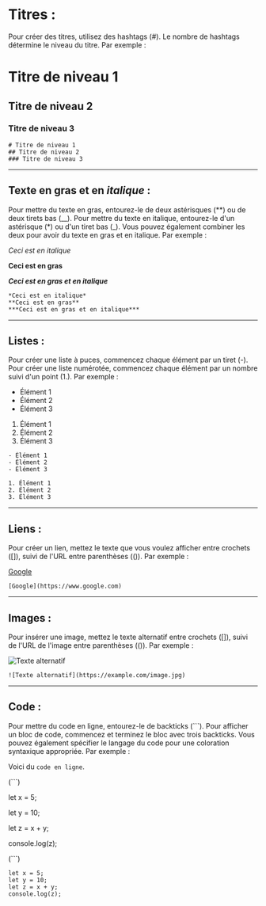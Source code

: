 # Titres :

Pour créer des titres, utilisez des hashtags (#). Le nombre de hashtags détermine le niveau du titre. Par exemple :

# Titre de niveau 1
## Titre de niveau 2
### Titre de niveau 3

```
# Titre de niveau 1
## Titre de niveau 2
### Titre de niveau 3
```
---

## Texte en **gras** et en *italique* :

Pour mettre du texte en gras, entourez-le de deux astérisques (**) ou de deux tirets bas (__). Pour mettre du texte en italique, entourez-le d'un astérisque (*) ou d'un tiret bas (_). Vous pouvez également combiner les deux pour avoir du texte en gras et en italique. Par exemple :

*Ceci est en italique*

**Ceci est en gras**

***Ceci est en gras et en italique***

```
*Ceci est en italique*
**Ceci est en gras**
***Ceci est en gras et en italique***
```
---

## Listes :

Pour créer une liste à puces, commencez chaque élément par un tiret (-). Pour créer une liste numérotée, commencez chaque élément par un nombre suivi d'un point (1.). Par exemple :

- Élément 1
- Élément 2
- Élément 3

1. Élément 1
2. Élément 2
3. Élément 3

```
- Élément 1
- Élément 2
- Élément 3

1. Élément 1
2. Élément 2
3. Élément 3
```
---

## Liens :

Pour créer un lien, mettez le texte que vous voulez afficher entre crochets ([]), suivi de l'URL entre parenthèses (()). Par exemple :

[Google](https://www.google.com)

``[Google](https://www.google.com)``

---

## Images :

Pour insérer une image, mettez le texte alternatif entre crochets ([]), suivi de l'URL de l'image entre parenthèses (()). Par exemple :

![Texte alternatif](https://example.com/image.jpg)

`![Texte alternatif](https://example.com/image.jpg)`

---

## Code :

Pour mettre du code en ligne, entourez-le de backticks (```). Pour afficher un bloc de code, commencez et terminez le bloc avec trois backticks. Vous pouvez également spécifier le langage du code pour une coloration syntaxique appropriée. Par exemple :


Voici du ``code en ligne``.

(```)

 let x = 5;

 let y = 10;

 let z = x + y;
 
 console.log(z);

(```)

```
let x = 5;
let y = 10;
let z = x + y;
console.log(z);
```